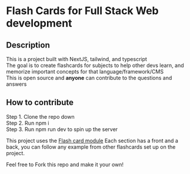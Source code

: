 # Flash Cards for Full Stack Web development

## Description
 This is a project built with NextJS, tailwind, and typescript\
The goal is to create flashcards for subjects to help other devs learn, and memorize important concepts for that language/framework/CMS\
This is open source and **anyone** can contribute to the questions and answers

## How to contribute 

Step 1. Clone the repo down\
Step 2. Run npm i\
Step 3. Run npm run dev to spin up the server

This project uses the [Flash card module](https://github.com/desklib/react-flashcards) 
Each section has a front and a back, you can follow any example from other flashcards set up on the project.

Feel free to Fork this repo and make it your own! 
